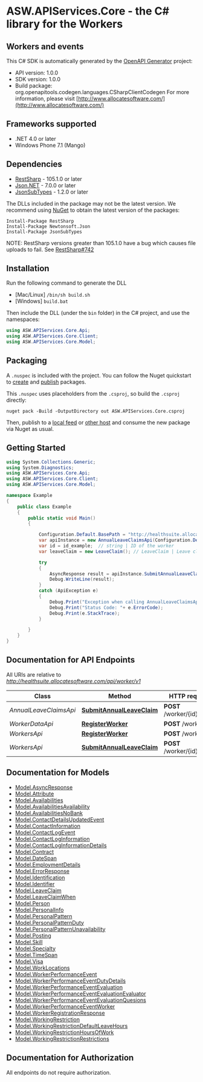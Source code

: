 # ASW.APIServices.Core - the C# library for the Workers

## Workers and events 

This C# SDK is automatically generated by the [OpenAPI Generator](https://openapi-generator.tech) project:

- API version: 1.0.0
- SDK version: 1.0.0
- Build package: org.openapitools.codegen.languages.CSharpClientCodegen
    For more information, please visit [http://www.allocatesoftware.com/](http://www.allocatesoftware.com/)

## Frameworks supported


- .NET 4.0 or later
- Windows Phone 7.1 (Mango)

## Dependencies


- [RestSharp](https://www.nuget.org/packages/RestSharp) - 105.1.0 or later
- [Json.NET](https://www.nuget.org/packages/Newtonsoft.Json/) - 7.0.0 or later
- [JsonSubTypes](https://www.nuget.org/packages/JsonSubTypes/) - 1.2.0 or later

The DLLs included in the package may not be the latest version. We recommend using [NuGet](https://docs.nuget.org/consume/installing-nuget) to obtain the latest version of the packages:

```
Install-Package RestSharp
Install-Package Newtonsoft.Json
Install-Package JsonSubTypes
```

NOTE: RestSharp versions greater than 105.1.0 have a bug which causes file uploads to fail. See [RestSharp#742](https://github.com/restsharp/RestSharp/issues/742)

## Installation

Run the following command to generate the DLL

- [Mac/Linux] `/bin/sh build.sh`
- [Windows] `build.bat`

Then include the DLL (under the `bin` folder) in the C# project, and use the namespaces:

```csharp
using ASW.APIServices.Core.Api;
using ASW.APIServices.Core.Client;
using ASW.APIServices.Core.Model;

```


## Packaging

A `.nuspec` is included with the project. You can follow the Nuget quickstart to [create](https://docs.microsoft.com/en-us/nuget/quickstart/create-and-publish-a-package#create-the-package) and [publish](https://docs.microsoft.com/en-us/nuget/quickstart/create-and-publish-a-package#publish-the-package) packages.

This `.nuspec` uses placeholders from the `.csproj`, so build the `.csproj` directly:

```
nuget pack -Build -OutputDirectory out ASW.APIServices.Core.csproj
```

Then, publish to a [local feed](https://docs.microsoft.com/en-us/nuget/hosting-packages/local-feeds) or [other host](https://docs.microsoft.com/en-us/nuget/hosting-packages/overview) and consume the new package via Nuget as usual.


## Getting Started

```csharp
using System.Collections.Generic;
using System.Diagnostics;
using ASW.APIServices.Core.Api;
using ASW.APIServices.Core.Client;
using ASW.APIServices.Core.Model;

namespace Example
{
    public class Example
    {
        public static void Main()
        {

            Configuration.Default.BasePath = "http://healthsuite.allocatesoftware.com/api/worker/v1";
            var apiInstance = new AnnualLeaveClaimsApi(Configuration.Default);
            var id = id_example;  // string | ID of the worker
            var leaveClaim = new LeaveClaim(); // LeaveClaim | Leave claim for a worker

            try
            {
                AsyncResponse result = apiInstance.SubmitAnnualLeaveClaim(id, leaveClaim);
                Debug.WriteLine(result);
            }
            catch (ApiException e)
            {
                Debug.Print("Exception when calling AnnualLeaveClaimsApi.SubmitAnnualLeaveClaim: " + e.Message );
                Debug.Print("Status Code: "+ e.ErrorCode);
                Debug.Print(e.StackTrace);
            }

        }
    }
}
```

## Documentation for API Endpoints

All URIs are relative to *http://healthsuite.allocatesoftware.com/api/worker/v1*

Class | Method | HTTP request | Description
------------ | ------------- | ------------- | -------------
*AnnualLeaveClaimsApi* | [**SubmitAnnualLeaveClaim**](docs/AnnualLeaveClaimsApi.md#submitannualleaveclaim) | **POST** /worker/{id}/leave | 
*WorkerDataApi* | [**RegisterWorker**](docs/WorkerDataApi.md#registerworker) | **POST** /workers | 
*WorkersApi* | [**RegisterWorker**](docs/WorkersApi.md#registerworker) | **POST** /workers | 
*WorkersApi* | [**SubmitAnnualLeaveClaim**](docs/WorkersApi.md#submitannualleaveclaim) | **POST** /worker/{id}/leave | 


## Documentation for Models

 - [Model.AsyncResponse](docs/AsyncResponse.md)
 - [Model.Attribute](docs/Attribute.md)
 - [Model.Availabilities](docs/Availabilities.md)
 - [Model.AvailabilitiesAvailability](docs/AvailabilitiesAvailability.md)
 - [Model.AvailabilitiesNoBank](docs/AvailabilitiesNoBank.md)
 - [Model.ContactDetailsUpdatedEvent](docs/ContactDetailsUpdatedEvent.md)
 - [Model.ContactInformation](docs/ContactInformation.md)
 - [Model.ContactLogEvent](docs/ContactLogEvent.md)
 - [Model.ContactLogInformation](docs/ContactLogInformation.md)
 - [Model.ContactLogInformationDetails](docs/ContactLogInformationDetails.md)
 - [Model.Contract](docs/Contract.md)
 - [Model.DateSpan](docs/DateSpan.md)
 - [Model.EmploymentDetails](docs/EmploymentDetails.md)
 - [Model.ErrorResponse](docs/ErrorResponse.md)
 - [Model.Identification](docs/Identification.md)
 - [Model.Identifier](docs/Identifier.md)
 - [Model.LeaveClaim](docs/LeaveClaim.md)
 - [Model.LeaveClaimWhen](docs/LeaveClaimWhen.md)
 - [Model.Person](docs/Person.md)
 - [Model.PersonalInfo](docs/PersonalInfo.md)
 - [Model.PersonalPattern](docs/PersonalPattern.md)
 - [Model.PersonalPatternDuty](docs/PersonalPatternDuty.md)
 - [Model.PersonalPatternUnavailability](docs/PersonalPatternUnavailability.md)
 - [Model.Posting](docs/Posting.md)
 - [Model.Skill](docs/Skill.md)
 - [Model.Specialty](docs/Specialty.md)
 - [Model.TimeSpan](docs/TimeSpan.md)
 - [Model.Visa](docs/Visa.md)
 - [Model.WorkLocations](docs/WorkLocations.md)
 - [Model.WorkerPerformanceEvent](docs/WorkerPerformanceEvent.md)
 - [Model.WorkerPerformanceEventDutyDetails](docs/WorkerPerformanceEventDutyDetails.md)
 - [Model.WorkerPerformanceEventEvaluation](docs/WorkerPerformanceEventEvaluation.md)
 - [Model.WorkerPerformanceEventEvaluationEvaluator](docs/WorkerPerformanceEventEvaluationEvaluator.md)
 - [Model.WorkerPerformanceEventEvaluationQuesions](docs/WorkerPerformanceEventEvaluationQuesions.md)
 - [Model.WorkerPerformanceEventWorker](docs/WorkerPerformanceEventWorker.md)
 - [Model.WorkerRegistrationResponse](docs/WorkerRegistrationResponse.md)
 - [Model.WorkingRestriction](docs/WorkingRestriction.md)
 - [Model.WorkingRestrictionDefaultLeaveHours](docs/WorkingRestrictionDefaultLeaveHours.md)
 - [Model.WorkingRestrictionHoursOfWork](docs/WorkingRestrictionHoursOfWork.md)
 - [Model.WorkingRestrictionRestrictions](docs/WorkingRestrictionRestrictions.md)


## Documentation for Authorization

All endpoints do not require authorization.
